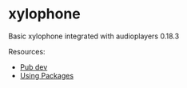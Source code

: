 # xylophone

Basic xylophone integrated with audioplayers 0.18.3  

Resources:
- [Pub dev ](https://pub.dev/packages/audioplayers)
- [Using Packages](https://flutter.dev/docs/development/packages-and-plugins/using-packages)
